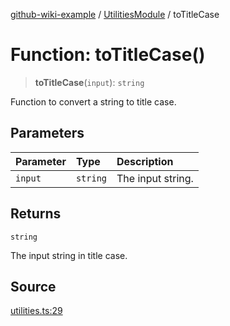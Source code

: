 [github-wiki-example](../wiki/Home) / [UtilitiesModule](../wiki/UtilitiesModule) / toTitleCase

# Function: toTitleCase()

> **toTitleCase**(`input`): `string`

Function to convert a string to title case.

## Parameters

| Parameter | Type | Description |
| :------ | :------ | :------ |
| `input` | `string` | The input string. |

## Returns

`string`

The input string in title case.

## Source

[utilities.ts:29](https://github.com/typedoc2md/typedoc-plugin-markdown-examples/blob/bacb1c2264a9626cba5f9e7959f4fc899171a745/examples/src/utilities.ts#L29)
